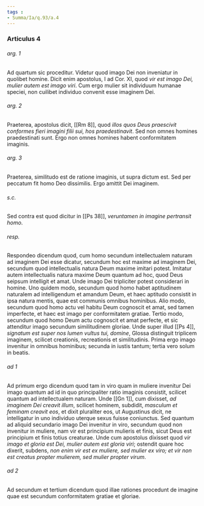 ```yaml
---
tags : 
- Summa/Ia/q.93/a.4
---
```


### Articulus 4

###### arg. 1
Ad quartum sic proceditur. Videtur quod imago Dei non inveniatur in quolibet homine. Dicit enim apostolus, I ad Cor. XI, quod *vir est imago Dei, mulier autem est imago viri*. Cum ergo mulier sit individuum humanae speciei, non cuilibet individuo convenit esse imaginem Dei.

###### arg. 2
Praeterea, apostolus dicit, [[Rm 8]], quod *illos quos Deus praescivit conformes fieri imagini filii sui, hos praedestinavit*. Sed non omnes homines praedestinati sunt. Ergo non omnes homines habent conformitatem imaginis.

###### arg. 3
Praeterea, similitudo est de ratione imaginis, ut supra dictum est. Sed per peccatum fit homo Deo dissimilis. Ergo amittit Dei imaginem.

###### s.c.
Sed contra est quod dicitur in [[Ps 38]], *veruntamen in imagine pertransit homo*.

###### resp.
Respondeo dicendum quod, cum homo secundum intellectualem naturam ad imaginem Dei esse dicatur, secundum hoc est maxime ad imaginem Dei, secundum quod intellectualis natura Deum maxime imitari potest. Imitatur autem intellectualis natura maxime Deum quantum ad hoc, quod Deus seipsum intelligit et amat. Unde imago Dei tripliciter potest considerari in homine. Uno quidem modo, secundum quod homo habet aptitudinem naturalem ad intelligendum et amandum Deum, et haec aptitudo consistit in ipsa natura mentis, quae est communis omnibus hominibus. Alio modo, secundum quod homo actu vel habitu Deum cognoscit et amat, sed tamen imperfecte, et haec est imago per conformitatem gratiae. Tertio modo, secundum quod homo Deum actu cognoscit et amat perfecte, et sic attenditur imago secundum similitudinem gloriae. Unde super illud [[Ps 4]], *signatum est super nos lumen vultus tui, domine*, Glossa distinguit triplicem imaginem, scilicet creationis, recreationis et similitudinis. Prima ergo imago invenitur in omnibus hominibus; secunda in iustis tantum; tertia vero solum in beatis.

###### ad 1
Ad primum ergo dicendum quod tam in viro quam in muliere invenitur Dei imago quantum ad id in quo principaliter ratio imaginis consistit, scilicet quantum ad intellectualem naturam. Unde [[Gn 1]], cum dixisset, *ad imaginem Dei creavit illum*, scilicet hominem, subdidit, *masculum et feminam creavit eos*, et dixit pluraliter eos, ut Augustinus dicit, ne intelligatur in uno individuo uterque sexus fuisse coniunctus. Sed quantum ad aliquid secundario imago Dei invenitur in viro, secundum quod non invenitur in muliere, nam vir est principium mulieris et finis, sicut Deus est principium et finis totius creaturae. Unde cum apostolus dixisset quod *vir imago et gloria est Dei, mulier autem est gloria viri*; ostendit quare hoc dixerit, subdens, *non enim vir est ex muliere, sed mulier ex viro; et vir non est creatus propter mulierem, sed mulier propter virum*.

###### ad 2
Ad secundum et tertium dicendum quod illae rationes procedunt de imagine quae est secundum conformitatem gratiae et gloriae.

